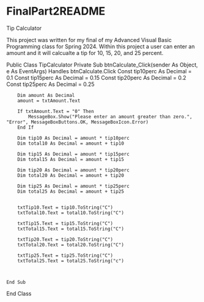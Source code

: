 # FinalPart2README
Tip Calculator

This project was written for my final of my Advanced Visual Basic Programming class for Spring 2024.
Within this project a user can enter an amount and it will calcualte a tip for 10, 15, 20, and 25 percent. 

Public Class TipCalculator
    Private Sub btnCalculate_Click(sender As Object, e As EventArgs) Handles btnCalculate.Click
        Const tip10perc As Decimal = 0.1
        Const tip15perc As Decimal = 0.15
        Const tip20perc As Decimal = 0.2
        Const tip25perc As Decimal = 0.25

        Dim amount As Decimal
        amount = txtAmount.Text

        If txtAmount.Text = "0" Then
            MessageBox.Show("Please enter an amount greater than zero.", "Error", MessageBoxButtons.OK, MessageBoxIcon.Error)
        End If

        Dim tip10 As Decimal = amount * tip10perc
        Dim total10 As Decimal = amount + tip10

        Dim tip15 As Decimal = amount * tip15perc
        Dim total15 As Decimal = amount + tip15

        Dim tip20 As Decimal = amount * tip20perc
        Dim total20 As Decimal = amount + tip20

        Dim tip25 As Decimal = amount * tip25perc
        Dim total25 As Decimal = amount + tip25


        txtTip10.Text = tip10.ToString("C")
        txtTotal10.Text = total10.ToString("C")

        txtTip15.Text = tip15.ToString("C")
        txtTotal15.Text = total15.ToString("C")

        txtTip20.Text = tip20.ToString("C")
        txtTotal20.Text = total20.ToString("C")

        txtTip25.Text = tip25.ToString("C")
        txtTotal25.Text = total25.ToString("c")



    End Sub
End Class
